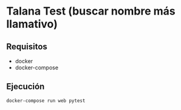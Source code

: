 # Talana Test (buscar nombre más llamativo)

## Requisitos

- docker
- docker-compose

## Ejecución

```bash
docker-compose run web pytest
```
